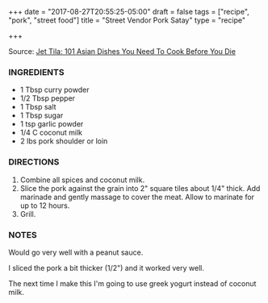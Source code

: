 +++
date = "2017-08-27T20:55:25-05:00"
draft = false
tags = ["recipe", "pork", "street food"]
title = "Street Vendor Pork Satay"
type = "recipe"

+++

Source: [Jet Tila: 101 Asian Dishes You Need To Cook Before You Die](http://a.co/balGZ0Y)

### INGREDIENTS

  - 1 Tbsp curry powder
  - 1/2 Tbsp pepper
  - 1 Tbsp salt
  - 1 Tbsp sugar
  - 1 tsp garlic powder
  - 1/4 C coconut milk
  - 2 lbs pork shoulder or loin

### DIRECTIONS

  1. Combine all spices and coconut milk.
  2. Slice the pork against the grain into 2" square tiles about 1/4" thick. Add marinade and gently massage to cover the meat. Allow to marinate for up to 12 hours.
  3. Grill.

### NOTES

Would go very well with a peanut sauce.

I sliced the pork a bit thicker (1/2") and it worked very well.

The next time I make this I'm going to use greek yogurt instead of coconut milk.

